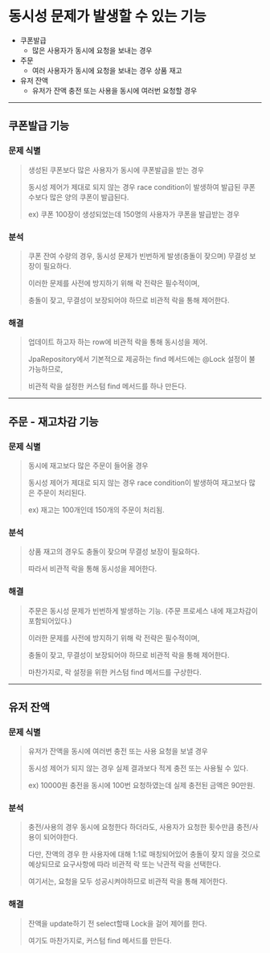 # 동시성 문제가 발생할 수 있는 기능

- 쿠폰발급
  - 많은 사용자가 동시에 요청을 보내는 경우
- 주문
  - 여러 사용자가 동시에 요청을 보내는 경우 상품 재고 
- 유저 잔액
  - 유저가 잔액 충전 또는 사용을 동시에 여러번 요청할 경우 

---

## 쿠폰발급 기능
### 문제 식별
>생성된 쿠폰보다 많은 사용자가 동시에 쿠폰발급을 받는 경우
> 
> 동시성 제어가 제대로 되지 않는 경우 race condition이 발생하여 발급된 쿠폰 수보다 많은 양의 쿠폰이 발급된다.
> 
> ex) 쿠폰 100장이 생성되었는데 150명의 사용자가 쿠폰을 발급받는 경우

### 분석
> 쿠폰 잔여 수량의 경우, 동시성 문제가 빈번하게 발생(충돌이 잦으며) 무결성 보장이 필요하다.
>
> 이러한 문제를 사전에 방지하기 위해 락 전략은 필수적이며,
>
> 충돌이 잦고, 무결성이 보장되어야 하므로 비관적 락을 통해 제어한다.

### 해결
> 업데이트 하고자 하는 row에 비관적 락을 통해 동시성을 제어.
> 
> JpaRepository에서 기본적으로 제공하는 find 메서드에는 @Lock 설정이 불가능하므로,
> 
> 비관적 락을 설정한 커스텀 find 메서드를 하나 만든다.

---

## 주문 - 재고차감 기능
### 문제 식별
> 동시에 재고보다 많은 주문이 들어올 경우 
>
> 동시성 제어가 제대로 되지 않는 경우 race condition이 발생하여 재고보다 많은 주문이 처리된다.
>
> ex) 재고는 100개인데 150개의 주문이 처리됨.

### 분석
> 상품 재고의 경우도 충돌이 잦으며 무결성 보장이 필요하다.
> 
> 따라서 비관적 락을 통해 동시성을 제어한다.

### 해결
> 주문은 동시성 문제가 빈번하게 발생하는 기능. (주문 프로세스 내에 재고차감이 포함되어있다.)
>
> 이러한 문제를 사전에 방지하기 위해 락 전략은 필수적이며,
>
> 충돌이 잦고, 무결성이 보장되어야 하므로 비관적 락을 통해 제어한다.
> 
> 마찬가지로, 락 설정을 위한 커스텀 find 메서드를 구상한다.

---

## 유저 잔액
### 문제 식별
> 유저가 잔액을 동시에 여러번 충전 또는 사용 요청을 보낼 경우
>
> 동시성 제어가 되지 않는 경우 실제 결과보다 적게 충전 또는 사용될 수 있다.
>
> ex) 10000원 충전을 동시에 100번 요청하였는데 실제 충전된 금액은 90만원.

### 분석
> 충전/사용의 경우 동시에 요청한다 하더라도, 사용자가 요청한 횟수만큼 충전/사용이 되어야한다.
>
> 다만, 잔액의 경우 한 사용자에 대해 1:1로 매칭되어있어 충돌이 잦지 않을 것으로 예상되므로 요구사항에 따라 비관적 락 또는 낙관적 락을 선택한다.
> 
> 여기서는, 요청을 모두 성공시켜야하므로 비관적 락을 통해 제어한다.

### 해결
> 잔액을 update하기 전 select할때 Lock을 걸어 제어를 한다.
> 
> 여기도 마찬가지로, 커스텀 find 메서드를 만든다.
